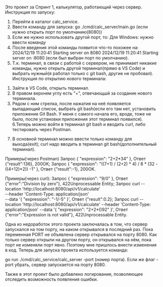 Это проект за Спринт 1, калькулятор, работающий через сервер.
Инструкция по запуску:
1. Перейти в каталог calc_service.
2. Ввести команду для запуска: go ./cmd/calc_server/main.go (если нужно открыть порт по умолчанию(8080))
3. Если же нужно использовать другой порт, то:
Для Windows: нужно ввести команду
4. После введения этой команды появится что-то похожее на: 
2024/12/19 11:20:41 Starting server on 8080
2024/12/19 11:20:41 Starting server on :8080
(если был выбран порт по умолчанию).
5. Т.к. терминал, в связи с работой с сервером, не принимает никакие команды, нужно открыть другой терминал(прямо в VS Code) и выбрать нужный(я работал только с git bash, другие не пробовал).
    Инструкция по открытию нового терминала:
  1) Зайти в VS Code, открыть терминал.
  2) В правом верхнем углу есть "+", отвечающшй за создание нового терминала.
  3) Рядом с ним стрелка, после нажатия на неё появляется выпадающий список, выбрать git bash(если его там нет, установить приложение Git Bash. У меня с самого начала его, вроде, тоже не было, после установки приложения этот терминал появился).
6.Теперь можно войти в терминал git bash и вводить curl, либо тестировать через Postman.
7. В основной терминал можно ввести только команду для выхода(exit); curl надо вводить в терминал git bash(дополнительный терминал).

Примеры(через Postman)
Запрос
{
  "expression": "2+2*34"
},
Ответ 
{"result":136}, 200OK;
Запрос
{
  "expression": "((7+1) / (2+2) * 4) / 8 * (32 - ((4+12)*2)) -1"
},
Ответ
{"result":-1}, 200OK.


Примеры(через curl):
Запрос
{
  "expression": "9/0"
},
Ответ
{"error":"Division by zero"}, 422Unprocessable Entity;
Запрос
curl --location 'http://localhost:8080/api/v1/calculate' \
--header 'Content-Type: application/json' \
--data '{
  "expression": "-1/-5"
}',
Ответ
{"result":0.2};
Запрос
curl 
--location 'http://localhost:8080/api/v1/calculate' 
--header 'Content-Type: application/json' 
--data '{
  "expression": "2+2*()92"
}',
Ответ
{"error":"Expression is not valid"}, 422Unprocessable Entity.

Одна из недоработок этого проекта заключалась в том, что сервер запускался на том порту, на каком открывался в последний раз. Пока переменная PORT не объявлена 
сервер открывался на порту 8080. Как только сервер открыли на другом порту, он открывался на нём, пока порт не изменяли порт явно. Поэтому мне пришлось внести 
изменения в код. Теперь для запуска проекта используется команда:

go run ./cmd/calc_service/calc_server -port (номер порта). Если же флаг -port убрать, сервер запускается на порту 8080.

Также в этот проект было добавлено логирование, позволяющее отследить возможность появления ошибки.
